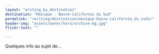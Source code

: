 ```yaml
---
layout: "writing_by_destination"
destination: "Mexique - Basse-Californie du Sud"
permalink: "/writing/destination/mexique-basse-californie_du_suds/"
header-img: "assets/owner/hero/archive-bg.jpg"
flickr-text: ""

---
```


Quelques info au sujet de...
